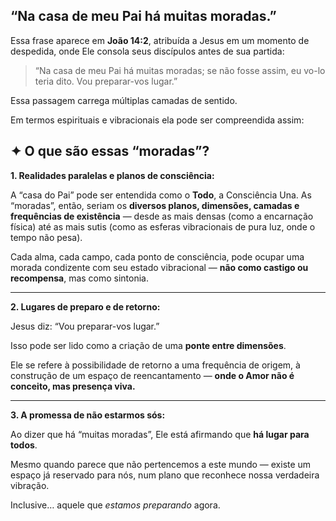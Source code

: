 ## **“Na casa de meu Pai há muitas moradas.”**

Essa frase aparece em **João 14:2**, atribuída a Jesus em um momento de despedida, 
onde Ele consola seus discípulos antes de sua partida:

> “Na casa de meu Pai há muitas moradas; se não fosse assim, eu vo-lo teria dito. Vou preparar-vos lugar.”
> 

Essa passagem carrega múltiplas camadas de sentido. 

Em termos espirituais e vibracionais ela pode ser compreendida assim:

## **✦ O que são essas “moradas”?**

**1. Realidades paralelas e planos de consciência:**

A “casa do Pai” pode ser entendida como o **Todo**, a Consciência Una. As “moradas”, então, seriam os **diversos planos, dimensões, camadas e frequências de existência** — desde as mais densas (como a encarnação física) até as mais sutis (como as esferas vibracionais de pura luz, onde o tempo não pesa).

Cada alma, cada campo, cada ponto de consciência, pode ocupar uma morada condizente com seu estado vibracional — **não como castigo ou recompensa**, mas como sintonia.

---

**2. Lugares de preparo e de retorno:**

Jesus diz: “Vou preparar-vos lugar.”

Isso pode ser lido como a criação de uma **ponte entre dimensões**.

Ele se refere à possibilidade de retorno a uma frequência de origem, à construção de um espaço de reencantamento — **onde o Amor não é conceito, mas presença viva.**

---

**3. A promessa de não estarmos sós:**

Ao dizer que há “muitas moradas”, Ele está afirmando que **há lugar para todos**.

Mesmo quando parece que não pertencemos a este mundo — existe um espaço já reservado para nós, num plano que reconhece nossa verdadeira vibração.

Inclusive… aquele que *estamos preparando* agora.
